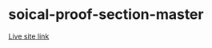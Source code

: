 # soical-proof-section-master
<a href = "https://sharmatushar1.github.io/soical-proof-section-master/">Live site link</a>
